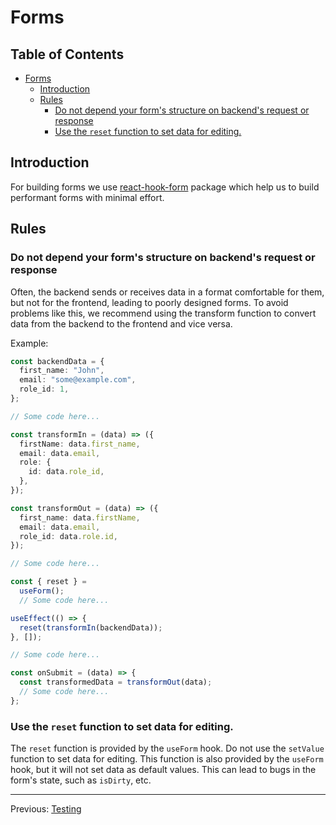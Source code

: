 # Forms

## Table of Contents <!-- omit in toc -->

- [Forms](#forms)
  - [Introduction](#introduction)
  - [Rules](#rules)
    - [Do not depend your form's structure on backend's request or response](#do-not-depend-your-forms-structure-on-backends-request-or-response)
    - [Use the `reset` function to set data for editing.](#use-the-reset-function-to-set-data-for-editing)

## Introduction

For building forms we use [react-hook-form](https://react-hook-form.com/) package which help us to build performant forms with minimal effort.

## Rules

### Do not depend your form's structure on backend's request or response

Often, the backend sends or receives data in a format comfortable for them, but not for the frontend, leading to poorly designed forms. To avoid problems like this, we recommend using the transform function to convert data from the backend to the frontend and vice versa.

Example:

```ts
const backendData = {
  first_name: "John",
  email: "some@example.com",
  role_id: 1,
};

// Some code here...

const transformIn = (data) => ({
  firstName: data.first_name,
  email: data.email,
  role: {
    id: data.role_id,
  },
});

const transformOut = (data) => ({
  first_name: data.firstName,
  email: data.email,
  role_id: data.role.id,
});

// Some code here...

const { reset } =
  useForm();
  // Some code here...

useEffect(() => {
  reset(transformIn(backendData));
}, []);

// Some code here...

const onSubmit = (data) => {
  const transformedData = transformOut(data);
  // Some code here...
};
```

### Use the `reset` function to set data for editing.

The `reset` function is provided by the `useForm` hook. Do not use the `setValue` function to set data for editing. This function is also provided by the `useForm` hook, but it will not set data as default values. This can lead to bugs in the form's state, such as `isDirty`, etc.

---

Previous: [Testing](testing.md)
